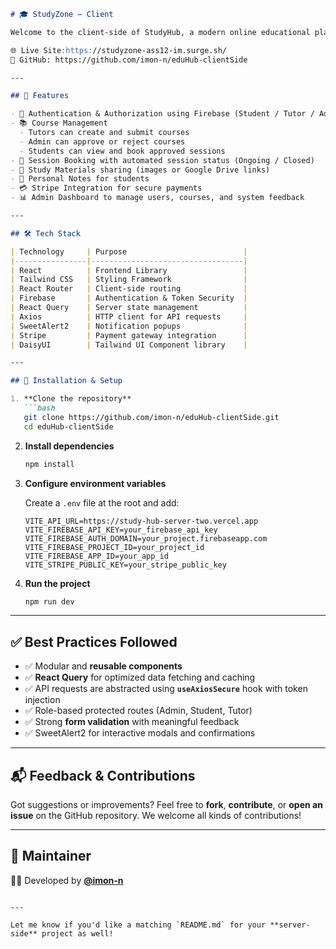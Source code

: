 
````markdown
# 🎓 StudyZone — Client

Welcome to the client-side of StudyHub, a modern online educational platform built with React, Tailwind CSS, and Firebase. This application empowers tutors to offer courses and students to register, study, and take notes with ease.

🌐 Live Site:https://studyzone-ass12-im.surge.sh/
📂 GitHub: https://github.com/imon-n/eduHub-clientSide

---

## 🚀 Features

- 🔐 Authentication & Authorization using Firebase (Student / Tutor / Admin roles)
- 📚 Course Management
  - Tutors can create and submit courses
  - Admin can approve or reject courses
  - Students can view and book approved sessions
- 📆 Session Booking with automated session status (Ongoing / Closed)
- 💾 Study Materials sharing (images or Google Drive links)
- 📝 Personal Notes for students
- 💳 Stripe Integration for secure payments
- 📊 Admin Dashboard to manage users, courses, and system feedback

---

## 🛠️ Tech Stack

| Technology     | Purpose                          |
|----------------|----------------------------------|
| React          | Frontend Library                 |
| Tailwind CSS   | Styling Framework                |
| React Router   | Client-side routing              |
| Firebase       | Authentication & Token Security  |
| React Query    | Server state management          |
| Axios          | HTTP client for API requests     |
| SweetAlert2    | Notification popups              |
| Stripe         | Payment gateway integration      |
| DaisyUI        | Tailwind UI Component library    |

---

## 🔧 Installation & Setup

1. **Clone the repository**
   ```bash
   git clone https://github.com/imon-n/eduHub-clientSide.git
   cd eduHub-clientSide
````

2. **Install dependencies**

   ```bash
   npm install
   ```

3. **Configure environment variables**

   Create a `.env` file at the root and add:

   ```env
   VITE_API_URL=https://study-hub-server-two.vercel.app
   VITE_FIREBASE_API_KEY=your_firebase_api_key
   VITE_FIREBASE_AUTH_DOMAIN=your_project.firebaseapp.com
   VITE_FIREBASE_PROJECT_ID=your_project_id
   VITE_FIREBASE_APP_ID=your_app_id
   VITE_STRIPE_PUBLIC_KEY=your_stripe_public_key
   ```

4. **Run the project**

   ```bash
   npm run dev
   ```

---

## ✅ Best Practices Followed

* ✅ Modular and **reusable components**
* ✅ **React Query** for optimized data fetching and caching
* ✅ API requests are abstracted using **`useAxiosSecure`** hook with token injection
* ✅ Role-based protected routes (Admin, Student, Tutor)
* ✅ Strong **form validation** with meaningful feedback
* ✅ SweetAlert2 for interactive modals and confirmations

---

## 📬 Feedback & Contributions

Got suggestions or improvements?
Feel free to **fork**, **contribute**, or **open an issue** on the GitHub repository.
We welcome all kinds of contributions!

---


## 🧠 Maintainer

👨‍💻 Developed by [**@imon-n**](https://github.com/imon-n)

```

---

Let me know if you'd like a matching `README.md` for your **server-side** project as well!
```
